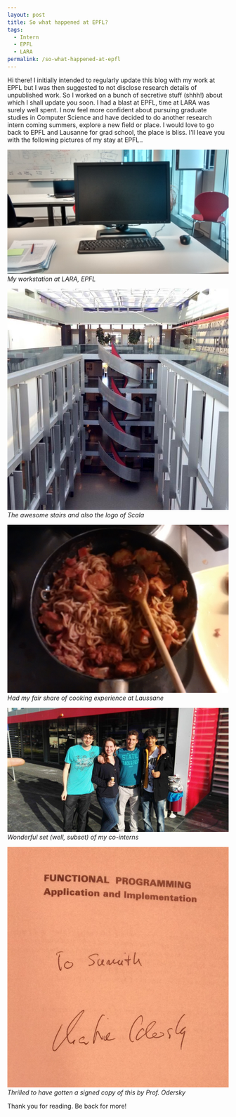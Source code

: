 ```yaml
---
layout: post
title: So what happened at EPFL?
tags:
  - Intern
  - EPFL
  - LARA
permalink: /so-what-happened-at-epfl
---
```


Hi there! I initially intended to regularly update this blog with my work at EPFL but I was then suggested to not disclose research details of unpublished work. So I worked on a bunch of secretive stuff (shhh!) about which I shall update you soon. I had a blast at EPFL, time at LARA was surely well spent. I now feel more confident about pursuing graduate studies in Computer Science and have decided to do another research intern coming summers, explore a new field or place. I would love to go back to EPFL and Lausanne for grad school, the place is bliss. I'll leave you with the following pictures of my stay at EPFL..

![My workstation](/assets/epfl/workstation.jpg)
*My workstation at LARA, EPFL*

![Scala stairs](/assets/epfl/scalastairs.jpg)
*The awesome stairs and also the logo of Scala*

![Cooking](/assets/epfl/cooking.jpg)
*Had my fair share of cooking experience at Laussane*

![Co-interns](/assets/epfl/cointerns.jpg)
*Wonderful set (well, subset) of my co-interns*

![Autograph by Prof. Odersky](/assets/epfl/odersky.jpg)
*Thrilled to have gotten a signed copy of this by Prof. Odersky*

Thank you for reading.
Be back for more!
